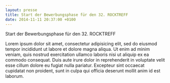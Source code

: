```yaml
---
layout: presse
title: Start der Bewerbungsphase für den 32. ROCKTREFF
date: 2014-11-11 20:37:00 +0100
---
```

Start der Bewerbungsphase für den 32. ROCKTREFF

Lorem ipsum dolor sit amet, consectetur adipisicing elit, sed do eiusmod
tempor incididunt ut labore et dolore magna aliqua. Ut enim ad minim veniam,
quis nostrud exercitation ullamco laboris nisi ut aliquip ex ea commodo
consequat. Duis aute irure dolor in reprehenderit in voluptate velit esse
cillum dolore eu fugiat nulla pariatur. Excepteur sint occaecat cupidatat non
proident, sunt in culpa qui officia deserunt mollit anim id est laborum.
